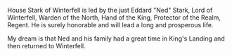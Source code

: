 House Stark of Winterfell is led by the just Eddard "Ned" Stark, Lord of
Winterfell, Warden of the North, Hand of the King, Protector of the Realm, Regent.  He is surely honorable and will lead a long and prosperous life.

My dream is that Ned and his family had a great time in King's Landing and then returned to Winterfell.
